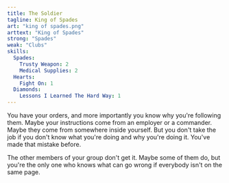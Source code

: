 ```yaml
---
title: The Soldier
tagline: King of Spades
art: "king of spades.png"
arttext: "King of Spades"
strong: "Spades"
weak: "Clubs"
skills:
  Spades:
    Trusty Weapon: 2
    Medical Supplies: 2
  Hearts:
    Fight On: 1
  Diamonds:
    Lessons I Learned The Hard Way: 1
---
```



You have your orders, and more importantly you know why you're following them. Maybe your instructions come from an employer or a commander. Maybe they come from somewhere inside yourself. But you don't take the job if you don't know what you're doing and why you're doing it. You've made that mistake before.

The other members of your group don't get it. Maybe some of them do, but you're the only one who knows what can go wrong if everybody isn't on the same page.
